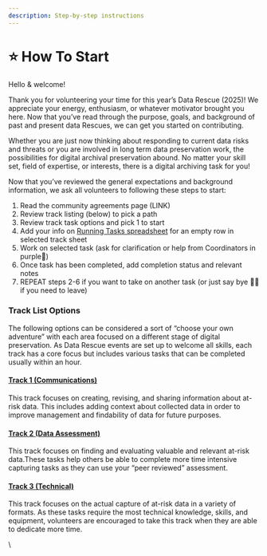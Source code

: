 ```yaml
---
description: Step-by-step instructions
---
```


# ⭐ How To Start

Hello & welcome!

Thank you for volunteering your time for this year’s Data Rescue (2025)! We appreciate your energy, enthusiasm, or whatever motivator brought you here. Now that you’ve read through the purpose, goals, and background of past and present data Rescues, we can get you started on contributing.

Whether you are just now thinking about responding to current data risks and threats or you are involved in long term data preservation work, the possibilities for digital archival preservation abound. No matter your skill set, field of expertise, or interests, there is a digital archiving task for you!

Now that you’ve reviewed the general expectations and background information, we ask all volunteers to following these steps to start:

1. Read the community agreements page (LINK)
2. Review track listing (below) to pick a path&#x20;
3. Review track task options and pick 1 to start
4. Add your info on [Running Tasks spreadsheet](https://docs.google.com/spreadsheets/d/1fSQuVpfgralyFP0eZXnqrJiNmhP0umm7fL7IbmUOx8M/edit?usp=sharing) for an empty row in selected track sheet
5. Work on selected task (ask for clarification or help from Coordinators in purple💜)
6. Once task has been completed, add completion status and relevant notes
7. REPEAT steps 2-6 if you want to take on another task (or just say bye 👋🏼 if you need to leave)

### Track List Options

The following options can be considered a sort of “choose your own adventure” with each area focused on a different stage of digital preservation. As Data Rescue events are set up to welcome all skills, each track has a core focus but includes various tasks that can be completed usually within an hour.

#### [Track 1  (Communications)](track-1-communications.md)

This track focuses on creating, revising, and sharing information about at-risk data. This includes adding context about collected data in order to improve management and findability of data for future purposes.

#### [Track 2  (Data Assessment)](track-2-data-assessment.md)

This track focuses on finding and evaluating valuable and relevant at-risk data.These tasks help others be able to complete more time intensive capturing tasks as they can use your “peer reviewed” assessment.

#### [Track 3 (Technical)](track-3-technical.md)

This track focuses on the actual capture of at-risk data in a variety of formats. As these tasks require the most technical knowledge, skills, and equipment, volunteers are encouraged to take this track when they are able to dedicate more time.

\
